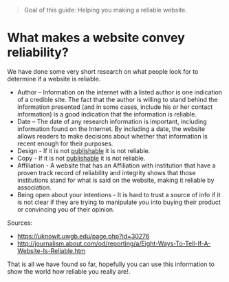 > Goal of this guide: Helping you making a reliable website.

# What makes a website convey reliability?

We have done some very short research on what people look for to determine if a website is reliable.


* Author – Information on the internet with a listed author is one indication of a credible site. The fact that the author is willing to stand behind the information presented (and in some cases, include his or her contact information) is a good indication that the information is reliable.
* Date – The date of any research information is important, including information found on the Internet. By including a date, the website allows readers to make decisions about whether that information is recent enough for their purposes.
* Design - If it is not [publishable](../glossary/publishable) it is not reliable.
* Copy - If it is not [publishable](../glossary/publishable) it is not reliable.
* Affiliation - A website that has an Affiliation with institution that have a proven track record of reliability and integrity shows that those institutions stand for what is said on the website, making it reliable by association.
* Being open about your intentions - It is hard to trust a source of info if it is not clear if they are trying to manipulate you into buying their product or convincing you of their opinion.

Sources:
* https://uknowit.uwgb.edu/page.php?id=30276
* http://journalism.about.com/od/reporting/a/Eight-Ways-To-Tell-If-A-Website-Is-Reliable.htm

That is all we have found so far, hopefully you can use this information to show the world how reliable you really are!.
